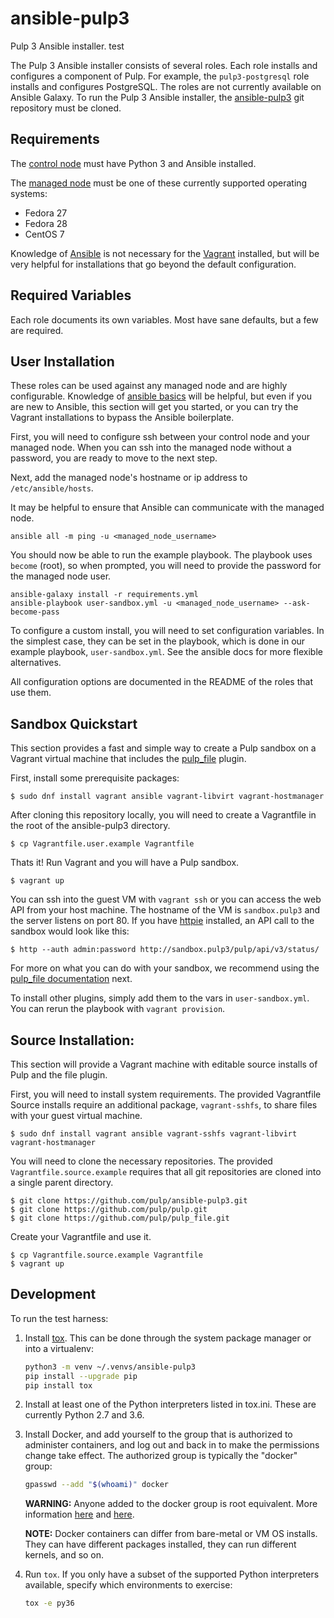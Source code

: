 ansible-pulp3
=============

Pulp 3 Ansible installer. test

The Pulp 3 Ansible installer consists of several roles. Each role installs and
configures a component of Pulp. For example, the `pulp3-postgresql` role
installs and configures PostgreSQL. The roles are not currently available on
Ansible Galaxy. To run the Pulp 3 Ansible installer, the
[ansible-pulp3](https://github.com/pulp/ansible-pulp3) git repository must
be cloned.

Requirements
------------

The [control node](https://docs.ansible.com/ansible/2.5/network/getting_started/basic_concepts.html#control-node)
must have Python 3 and Ansible installed.

The [managed node](https://docs.ansible.com/ansible/2.5/network/getting_started/basic_concepts.html#managed-nodes)
must be one of these currently supported operating systems:
* Fedora 27
* Fedora 28
* CentOS 7

Knowledge of [Ansible](https://www.ansible.com/) is not necessary for the
[Vagrant](https://www.vagrantup.com/) installed, but will be very helpful for
installations that go beyond the default configuration.

Required Variables
------------------

Each role documents its own variables. Most have sane defaults, but a few are required.


User Installation
-----------------

These roles can be used against any managed node and are highly configurable.
Knowledge of [ansible basics](https://docs.ansible.com/ansible/2.5/user_guide/intro_getting_started.html)
will be helpful, but even if you are new to Ansible, this section will get you
started, or you can try the Vagrant installations to bypass the Ansible boilerplate.

First, you will need to configure ssh between your control node and your
managed node. When you can ssh into the managed node without a password, you
are ready to move to the next step.

Next, add the managed node's hostname or ip address to `/etc/ansible/hosts`.

It may be helpful to ensure that Ansible can communicate with the managed node.

```
ansible all -m ping -u <managed_node_username>
```

You should now be able to run the example playbook. The playbook uses `become`
(root), so when prompted, you will need to provide the password for the managed
node user.

```
ansible-galaxy install -r requirements.yml
ansible-playbook user-sandbox.yml -u <managed_node_username> --ask-become-pass
```

To configure a custom install, you will need to set configuration variables. In
the simplest case, they can be set in the playbook, which is done in our example
playbook, `user-sandbox.yml`. See the ansible docs for more flexible
alternatives.

All configuration options are documented in the README of the roles that use them.


Sandbox Quickstart
------------------

This section provides a fast and simple way to create a Pulp sandbox on a
Vagrant virtual machine that includes the
[pulp_file](https://github.com/pulp/pulp_file) plugin.

First, install some prerequisite packages:

`$ sudo dnf install vagrant ansible vagrant-libvirt vagrant-hostmanager`

After cloning this repository locally, you will need to create a Vagrantfile in
the root of the ansible-pulp3 directory.

`$ cp Vagrantfile.user.example Vagrantfile`

Thats it! Run Vagrant and you will have a Pulp sandbox.

`$ vagrant up`

You can ssh into the guest VM with `vagrant ssh` or you can access the web API
from your host machine. The hostname of the VM is `sandbox.pulp3` and the server
listens on port 80. If you have [httpie](https://httpie.org/) installed, an API
call to the sandbox would look like this:

`$ http --auth admin:password http://sandbox.pulp3/pulp/api/v3/status/`

For more on what you can do with your sandbox, we recommend using the
[pulp_file documentation](https://github.com/pulp/pulp_file/blob/master/README.rst)
next.

To install other plugins, simply add them to the vars in `user-sandbox.yml`. You
can rerun the playbook with `vagrant provision`.

Source Installation:
--------------------

This section will provide a Vagrant machine with editable source installs of
Pulp and the file plugin.

First, you will need to install system requirements. The provided Vagrantfile
Source installs require an additional package, `vagrant-sshfs`, to share files
with your guest virtual machine.

`$ sudo dnf install vagrant ansible vagrant-sshfs vagrant-libvirt vagrant-hostmanager`

You will need to clone the necessary repositories. The provided
`Vagrantfile.source.example` requires that all git repositories are cloned into
a single parent directory.

```
$ git clone https://github.com/pulp/ansible-pulp3.git
$ git clone https://github.com/pulp/pulp.git
$ git clone https://github.com/pulp/pulp_file.git
```

Create your Vagrantfile and use it.

```
$ cp Vagrantfile.source.example Vagrantfile
$ vagrant up
```

Development
-----------

To run the test harness:

1. Install [tox](https://tox.readthedocs.io/en/latest/). This can be done
   through the system package manager or into a virtualenv:

   ```bash
   python3 -m venv ~/.venvs/ansible-pulp3
   pip install --upgrade pip
   pip install tox
   ```
2. Install at least one of the Python interpreters listed in tox.ini. These are
   currently Python 2.7 and 3.6.
3. Install Docker, and add yourself to the group that is authorized to
   administer containers, and log out and back in to make the permissions change
   take effect. The authorized group is typically the "docker" group:

   ```bash
   gpasswd --add "$(whoami)" docker
   ```

   **WARNING:** Anyone added to the docker group is root equivalent. More
   information [here](https://github.com/docker/docker/issues/9976) and
   [here](https://docs.docker.com/engine/security/security/).

   **NOTE:** Docker containers can differ from bare-metal or VM OS installs.
   They can have different packages installed, they can run different kernels,
   and so on.
4. Run `tox`. If you only have a subset of the supported Python interpreters
   available, specify which environments to exercise:

   ```bash
   tox -e py36
   ```
